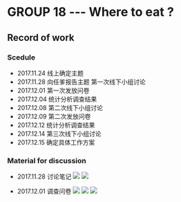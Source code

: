 # **GROUP 18 --- Where to eat ?**
## **Record of work**

### **Scedule**
- 2017.11.24   线上确定主题  
- 2017.11.28   向任爹报告主题
               第一次线下小组讨论
- 2017.12.01   第一次发放问卷
- 2017.12.04   统计分析调查结果
- 2017.12.08   第二次线下小组讨论
- 2017.12.09   第二次发放问卷
- 2017.12.12   统计分析调查结果
- 2017.12.14   第三次线下小组讨论
- 2017.12.15   确定具体工作方案

### **Material for discussion**
- 2017.11.28  讨论笔记
![](file:///D:/学校/上海交通大学/课程/专业课/软工创新基础/18组/IMG_5734.PNG)
![](file:///D:/学校/上海交通大学/课程/专业课/软工创新基础/18组/IMG_5733.jpg)

- 2017.12.01  调查问卷
![](file:///D:/学校/上海交通大学/课程/专业课/软工创新基础/18组/IMG_5735.png)
![](file:///D:/学校/上海交通大学/课程/专业课/软工创新基础/18组/IMG_5736.png)
![](file:///D:/学校/上海交通大学/课程/专业课/软工创新基础/18组/IMG_5737.png)
